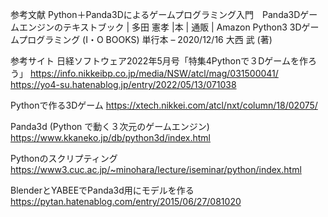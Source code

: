 
参考文献
Python＋Panda3Dによるゲームプログラミング入門　Panda3Dゲームエンジンのテキストブック | 多田 憲孝 |本 | 通販 | Amazon
Python3 3Dゲームプログラミング (I・O BOOKS) 単行本 – 2020/12/16 大西 武 (著)

参考サイト
日経ソフトウェア2022年5月号「特集4Pythonで３Dゲームを作ろう」
  https://info.nikkeibp.co.jp/media/NSW/atcl/mag/031500041/
  https://yo4-su.hatenablog.jp/entry/2022/05/13/071038
  
Pythonで作る3Dゲーム
  https://xtech.nikkei.com/atcl/nxt/column/18/02075/

Panda3d (Python で動く３次元のゲームエンジン)
  https://www.kkaneko.jp/db/python3d/index.html
  
Pythonのスクリプティング
  https://www3.cuc.ac.jp/~minohara/lecture/iseminar/python/index.html

BlenderとYABEEでPanda3d用にモデルを作る
  https://pytan.hatenablog.com/entry/2015/06/27/081020
